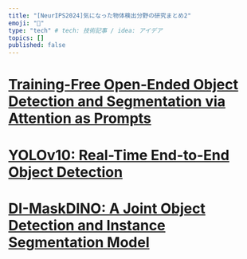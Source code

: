 ```yaml
---
title: "[NeurIPS2024]気になった物体検出分野の研究まとめ2"
emoji: "📝"
type: "tech" # tech: 技術記事 / idea: アイデア
topics: []
published: false
---
```



# [Training-Free Open-Ended Object Detection and Segmentation via Attention as Prompts](https://neurips.cc/virtual/2024/poster/94761)


# [YOLOv10: Real-Time End-to-End Object Detection](https://neurips.cc/virtual/2024/poster/93301)

# [DI-MaskDINO: A Joint Object Detection and Instance Segmentation Model](https://neurips.cc/virtual/2024/poster/93369)